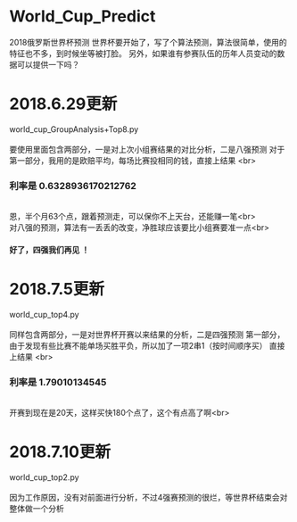 # World_Cup_Predict
2018俄罗斯世界杯预测
世界杯要开始了，写了个算法预测，算法很简单，使用的特征也不多，到时候坐等被打脸。
另外，如果谁有参赛队伍的历年人员变动的数据可以提供一下吗？
# 2018.6.29更新
world_cup_GroupAnalysis+Top8.py
<br>  
要使用里面包含两部分，一是对上次小组赛结果的对比分析，二是八强预测
对于第一部分，我用的是欧赔平均，每场比赛投相同的钱，直接上结果  \<br>  
### 利率是 0.6328936170212762
<br> 恩，半个月63个点，跟着预测走，可以保你不上天台，还能赚一笔\<br> 
<br> 对八强的预测，算法有一丢丢的改变，净胜球应该要比小组赛要准一点\<br>
#### 好了，四强我们再见 ！
# 2018.7.5更新
world_cup_top4.py
<br>  
同样包含两部分，一是对世界杯开赛以来结果的分析，二是四强预测
第一部分，由于发现有些比赛不能单场买胜平负，所以加了一项2串1（按时间顺序买） 直接上结果  \<br>  
### 利率是 1.79010134545
<br> 开赛到现在是20天，这样买快180个点了，这个有点高了啊\<br> 
# 2018.7.10更新
world_cup_top2.py
<br>  
因为工作原因，没有对前面进行分析，不过4强赛预测的很烂，等世界杯结束会对整体做一个分析

